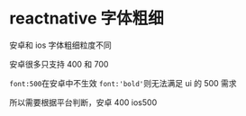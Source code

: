 # reactnative 字体粗细

安卓和 ios 字体粗细粒度不同

安卓很多只支持 400 和 700

`font:500`在安卓中不生效
`font:'bold'`则无法满足 ui 的 500 需求

所以需要根据平台判断，安卓 400 ios500
